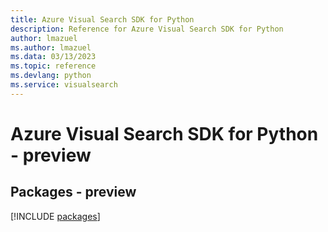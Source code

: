 ```yaml
---
title: Azure Visual Search SDK for Python
description: Reference for Azure Visual Search SDK for Python
author: lmazuel
ms.author: lmazuel
ms.data: 03/13/2023
ms.topic: reference
ms.devlang: python
ms.service: visualsearch
---
```

# Azure Visual Search SDK for Python - preview
## Packages - preview
[!INCLUDE [packages](visual-search-index.md)]